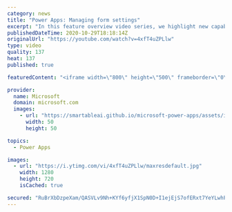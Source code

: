 ```yaml
---
category: news
title: "Power Apps: Managing form settings"
excerpt: "In this feature overview video series, we highlight new capabilities included in the latest update to Microsoft Power Apps.  Improvements to Microsoft Power Apps for managing form settings and events allow users to set various features on a form in the new modern designer.   Get the most out of Power"
publishedDateTime: 2020-10-29T18:18:14Z
originalUrl: "https://youtube.com/watch?v=4xfT4uZPLlw"
type: video
quality: 137
heat: 137
published: true

featuredContent: "<iframe width=\"800\" height=\"500\" frameborder=\"0\" src=\"https://www.youtube.com/embed/4xfT4uZPLlw\" allow=\"accelerometer; autoplay; encrypted-media; gyroscope; picture-in-picture\" allowfullscreen></iframe>"

provider:
  name: Microsoft
  domain: microsoft.com
  images:
    - url: "https://smartableai.github.io/microsoft-power-apps/assets/images/organizations/microsoft.com-50x50.jpg"
      width: 50
      height: 50

topics:
  - Power Apps

images:
  - url: "https://i.ytimg.com/vi/4xfT4uZPLlw/maxresdefault.jpg"
    width: 1280
    height: 720
    isCached: true

secured: "RuBrXbDzpeXam/QASVLv9Nh+KYf6yfjX1SpN0D+I1ejEjS7ofERxt7YeYLwhP7dsNiV09662u4gGSJ97RwlZFJ0LUuQImXD8/MVvERh3sv/05JHi10I7ymlgPJqflIlH1ubDhVLUZKfjfD6ye62Q4vPHA4kf8+GGWoRiMdmWwTF/bAbzn/pIUVzAPpo2M1i3JYUtDsGdKwn8Muyx3ykkYQtYUzHgHgqvmFx2+eFYU5K9NqZ9ehEDW7U7LL6jH8NmmK30uCSuxEIQ6fyFw3VxsUydrtXueRRdXs4VvKqc1SpiO8uGLB2Ue+RQci5nMedP4C20Ek93qt+zCc6IeQYtYgq89lQdEynoLRRpkIaCLwAW0NwU+XjdLX1YkuPlqYnqey+LajcpAdBKOsUegsMhbHpoEJP+rTuuVDOVvsV3FnQlZaubMFQHgfO5urzZqNOD;qWx2kikcL3d8+uXxATB7rA=="
---
```


